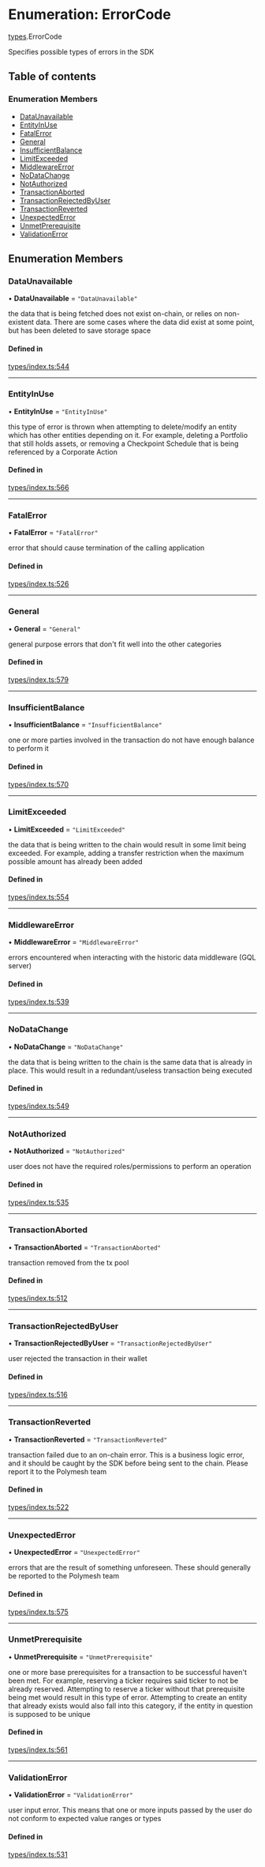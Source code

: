 # Enumeration: ErrorCode

[types](../wiki/types).ErrorCode

Specifies possible types of errors in the SDK

## Table of contents

### Enumeration Members

- [DataUnavailable](../wiki/types.ErrorCode#dataunavailable)
- [EntityInUse](../wiki/types.ErrorCode#entityinuse)
- [FatalError](../wiki/types.ErrorCode#fatalerror)
- [General](../wiki/types.ErrorCode#general)
- [InsufficientBalance](../wiki/types.ErrorCode#insufficientbalance)
- [LimitExceeded](../wiki/types.ErrorCode#limitexceeded)
- [MiddlewareError](../wiki/types.ErrorCode#middlewareerror)
- [NoDataChange](../wiki/types.ErrorCode#nodatachange)
- [NotAuthorized](../wiki/types.ErrorCode#notauthorized)
- [TransactionAborted](../wiki/types.ErrorCode#transactionaborted)
- [TransactionRejectedByUser](../wiki/types.ErrorCode#transactionrejectedbyuser)
- [TransactionReverted](../wiki/types.ErrorCode#transactionreverted)
- [UnexpectedError](../wiki/types.ErrorCode#unexpectederror)
- [UnmetPrerequisite](../wiki/types.ErrorCode#unmetprerequisite)
- [ValidationError](../wiki/types.ErrorCode#validationerror)

## Enumeration Members

### DataUnavailable

• **DataUnavailable** = ``"DataUnavailable"``

the data that is being fetched does not exist on-chain, or relies on non-existent data. There are
  some cases where the data did exist at some point, but has been deleted to save storage space

#### Defined in

[types/index.ts:544](https://github.com/PolymeshAssociation/polymesh-sdk/blob/31fdce23/src/types/index.ts#L544)

___

### EntityInUse

• **EntityInUse** = ``"EntityInUse"``

this type of error is thrown when attempting to delete/modify an entity which has other entities depending on it. For example, deleting
  a Portfolio that still holds assets, or removing a Checkpoint Schedule that is being referenced by a Corporate Action

#### Defined in

[types/index.ts:566](https://github.com/PolymeshAssociation/polymesh-sdk/blob/31fdce23/src/types/index.ts#L566)

___

### FatalError

• **FatalError** = ``"FatalError"``

error that should cause termination of the calling application

#### Defined in

[types/index.ts:526](https://github.com/PolymeshAssociation/polymesh-sdk/blob/31fdce23/src/types/index.ts#L526)

___

### General

• **General** = ``"General"``

general purpose errors that don't fit well into the other categories

#### Defined in

[types/index.ts:579](https://github.com/PolymeshAssociation/polymesh-sdk/blob/31fdce23/src/types/index.ts#L579)

___

### InsufficientBalance

• **InsufficientBalance** = ``"InsufficientBalance"``

one or more parties involved in the transaction do not have enough balance to perform it

#### Defined in

[types/index.ts:570](https://github.com/PolymeshAssociation/polymesh-sdk/blob/31fdce23/src/types/index.ts#L570)

___

### LimitExceeded

• **LimitExceeded** = ``"LimitExceeded"``

the data that is being written to the chain would result in some limit being exceeded. For example, adding a transfer
  restriction when the maximum possible amount has already been added

#### Defined in

[types/index.ts:554](https://github.com/PolymeshAssociation/polymesh-sdk/blob/31fdce23/src/types/index.ts#L554)

___

### MiddlewareError

• **MiddlewareError** = ``"MiddlewareError"``

errors encountered when interacting with the historic data middleware (GQL server)

#### Defined in

[types/index.ts:539](https://github.com/PolymeshAssociation/polymesh-sdk/blob/31fdce23/src/types/index.ts#L539)

___

### NoDataChange

• **NoDataChange** = ``"NoDataChange"``

the data that is being written to the chain is the same data that is already in place. This would result
  in a redundant/useless transaction being executed

#### Defined in

[types/index.ts:549](https://github.com/PolymeshAssociation/polymesh-sdk/blob/31fdce23/src/types/index.ts#L549)

___

### NotAuthorized

• **NotAuthorized** = ``"NotAuthorized"``

user does not have the required roles/permissions to perform an operation

#### Defined in

[types/index.ts:535](https://github.com/PolymeshAssociation/polymesh-sdk/blob/31fdce23/src/types/index.ts#L535)

___

### TransactionAborted

• **TransactionAborted** = ``"TransactionAborted"``

transaction removed from the tx pool

#### Defined in

[types/index.ts:512](https://github.com/PolymeshAssociation/polymesh-sdk/blob/31fdce23/src/types/index.ts#L512)

___

### TransactionRejectedByUser

• **TransactionRejectedByUser** = ``"TransactionRejectedByUser"``

user rejected the transaction in their wallet

#### Defined in

[types/index.ts:516](https://github.com/PolymeshAssociation/polymesh-sdk/blob/31fdce23/src/types/index.ts#L516)

___

### TransactionReverted

• **TransactionReverted** = ``"TransactionReverted"``

transaction failed due to an on-chain error. This is a business logic error,
  and it should be caught by the SDK before being sent to the chain.
  Please report it to the Polymesh team

#### Defined in

[types/index.ts:522](https://github.com/PolymeshAssociation/polymesh-sdk/blob/31fdce23/src/types/index.ts#L522)

___

### UnexpectedError

• **UnexpectedError** = ``"UnexpectedError"``

errors that are the result of something unforeseen.
  These should generally be reported to the Polymesh team

#### Defined in

[types/index.ts:575](https://github.com/PolymeshAssociation/polymesh-sdk/blob/31fdce23/src/types/index.ts#L575)

___

### UnmetPrerequisite

• **UnmetPrerequisite** = ``"UnmetPrerequisite"``

one or more base prerequisites for a transaction to be successful haven't been met. For example, reserving a ticker requires
  said ticker to not be already reserved. Attempting to reserve a ticker without that prerequisite being met would result in this
  type of error. Attempting to create an entity that already exists would also fall into this category,
  if the entity in question is supposed to be unique

#### Defined in

[types/index.ts:561](https://github.com/PolymeshAssociation/polymesh-sdk/blob/31fdce23/src/types/index.ts#L561)

___

### ValidationError

• **ValidationError** = ``"ValidationError"``

user input error. This means that one or more inputs passed by the user
  do not conform to expected value ranges or types

#### Defined in

[types/index.ts:531](https://github.com/PolymeshAssociation/polymesh-sdk/blob/31fdce23/src/types/index.ts#L531)

